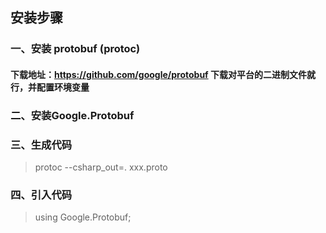 
## 安装步骤

### 一、安装 protobuf (protoc)
#### 下载地址：https://github.com/google/protobuf 下载对平台的二进制文件就行，并配置环境变量

### 二、安装Google.Protobuf

### 三、生成代码
> protoc --csharp_out=. xxx.proto

### 四、引入代码
> using Google.Protobuf;
